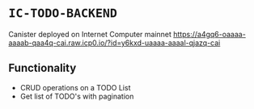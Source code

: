 # `IC-TODO-BACKEND`

Canister deployed on Internet Computer mainnet
https://a4gq6-oaaaa-aaaab-qaa4q-cai.raw.icp0.io/?id=y6kxd-uaaaa-aaaal-qjazq-cai

## Functionality
- CRUD operations on a TODO List
- Get list of TODO's with pagination
